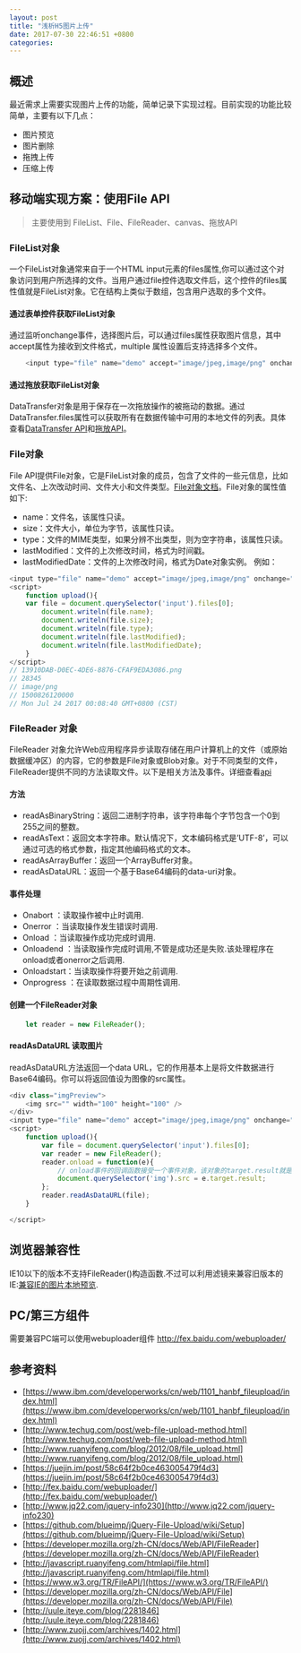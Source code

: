 ```yaml
---
layout: post
title: "浅析H5图片上传"
date: 2017-07-30 22:46:51 +0800
categories:
---
```

## 概述
最近需求上需要实现图片上传的功能，简单记录下实现过程。目前实现的功能比较简单，主要有以下几点：
* 图片预览
* 图片删除
* 拖拽上传
* 压缩上传

## 移动端实现方案：使用File API

> 主要使用到 FileList、File、FileReader、canvas、拖放API

### FileList对象
一个FileList对象通常来自于一个HTML input元素的files属性,你可以通过这个对象访问到用户所选择的文件。当用户通过file控件选取文件后，这个控件的files属性值就是FileList对象。它在结构上类似于数组，包含用户选取的多个文件。

#### 通过表单控件获取FileList对象
通过监听onchange事件，选择图片后，可以通过files属性获取图片信息，其中accept属性为接收到文件格式，multiple 属性设置后支持选择多个文件。
```javascript
    <input type="file" name="demo" accept="image/jpeg,image/png" onchange="console.log(this.files.length)" multiple>
```
#### 通过拖放获取FileList对象
DataTransfer对象是用于保存在一次拖放操作的被拖动的数据。通过DataTransfer.files属性可以获取所有在数据传输中可用的本地文件的列表。具体查看[DataTransfer API](https://developer.mozilla.org/en-US/docs/Web/API/DataTransfer)和[拖放API](https://developer.mozilla.org/en-US/docs/Web/API/HTML_Drag_and_Drop_API)。

### File对象
File API提供File对象，它是FileList对象的成员，包含了文件的一些元信息，比如文件名、上次改动时间、文件大小和文件类型。[File对象文档](https://developer.mozilla.org/zh-CN/docs/Web/API/File)。File对象的属性值如下:
* name：文件名，该属性只读。
* size：文件大小，单位为字节，该属性只读。
* type：文件的MIME类型，如果分辨不出类型，则为空字符串，该属性只读。
* lastModified：文件的上次修改时间，格式为时间戳。
* lastModifiedDate：文件的上次修改时间，格式为Date对象实例。
例如：
```javascript
<input type="file" name="demo" accept="image/jpeg,image/png" onchange="upload()" multiple>
<script>
    function upload(){
    var file = document.querySelector('input').files[0];
        document.writeln(file.name);
        document.writeln(file.size);
        document.writeln(file.type);
        document.writeln(file.lastModified);
        document.writeln(file.lastModifiedDate);
    }
</script>
// 13910DAB-D0EC-4DE6-8876-CFAF9EDA3086.png
// 28345
// image/png 
// 1500826120000
// Mon Jul 24 2017 00:08:40 GMT+0800 (CST)
```

### FileReader 对象
FileReader 对象允许Web应用程序异步读取存储在用户计算机上的文件（或原始数据缓冲区）的内容，它的参数是File对象或Blob对象。对于不同类型的文件，FileReader提供不同的方法读取文件。以下是相关方法及事件。详细查看[api](https://developer.mozilla.org/zh-CN/docs/Web/API/FileReader)

#### 方法
* readAsBinaryString：返回二进制字符串，该字符串每个字节包含一个0到255之间的整数。
* readAsText：返回文本字符串。默认情况下，文本编码格式是’UTF-8’，可以通过可选的格式参数，指定其他编码格式的文本。  
* readAsArrayBuffer：返回一个ArrayBuffer对象。   
* readAsDataURL：返回一个基于Base64编码的data-uri对象。

#### 事件处理
 * Onabort ：读取操作被中止时调用.
 * Onerror ：当读取操作发生错误时调用.
 * Onload ：当读取操作成功完成时调用.
 * Onloadend ：当读取操作完成时调用,不管是成功还是失败.该处理程序在onload或者onerror之后调用.
 * Onloadstart：当读取操作将要开始之前调用.
 * Onprogress ：在读取数据过程中周期性调用.

#### 创建一个FileReader对象
```javascript
    let reader = new FileReader();
```
####  readAsDataURL 读取图片
readAsDataURL方法返回一个data URL，它的作用基本上是将文件数据进行Base64编码。你可以将返回值设为图像的src属性。 
```javascript
<div class="imgPreview">
    <img src="" width="100" height="100" /> 
</div>
<input type="file" name="demo" accept="image/jpeg,image/png" onchange="upload()" multiple >
<script>
    function upload(){
        var file = document.querySelector('input').files[0];
        var reader = new FileReader();
        reader.onload = function(e){
            // onload事件的回调函数接受一个事件对象，该对象的target.result就是文件的内容
            document.querySelector('img').src = e.target.result;
        };
        reader.readAsDataURL(file);
    }

</script>
```

## 浏览器兼容性
IE10以下的版本不支持FileReader()构造函数.不过可以利用滤镜来兼容旧版本的IE:[兼容IE的图片本地预览](https://mdn.mozillademos.org/files/3699/crossbrowser_image_preview.html).

## PC/第三方组件
需要兼容PC端可以使用webuploader组件
http://fex.baidu.com/webuploader/

## 参考资料
* [https://www.ibm.com/developerworks/cn/web/1101_hanbf_fileupload/index.html](https://www.ibm.com/developerworks/cn/web/1101_hanbf_fileupload/index.html)
* [http://www.techug.com/post/web-file-upload-method.html](http://www.techug.com/post/web-file-upload-method.html)
* [http://www.ruanyifeng.com/blog/2012/08/file_upload.html](http://www.ruanyifeng.com/blog/2012/08/file_upload.html)
* [https://juejin.im/post/58c64f2b0ce463005479f4d3](https://juejin.im/post/58c64f2b0ce463005479f4d3)
* [http://fex.baidu.com/webuploader/](http://fex.baidu.com/webuploader/)
* [http://www.jq22.com/jquery-info230](http://www.jq22.com/jquery-info230)
* [https://github.com/blueimp/jQuery-File-Upload/wiki/Setup](https://github.com/blueimp/jQuery-File-Upload/wiki/Setup)
* [https://developer.mozilla.org/zh-CN/docs/Web/API/FileReader](https://developer.mozilla.org/zh-CN/docs/Web/API/FileReader)
* [http://javascript.ruanyifeng.com/htmlapi/file.html](http://javascript.ruanyifeng.com/htmlapi/file.html)
* [https://www.w3.org/TR/FileAPI/](https://www.w3.org/TR/FileAPI/)
* [https://developer.mozilla.org/zh-CN/docs/Web/API/File](https://developer.mozilla.org/zh-CN/docs/Web/API/File)
* [http://uule.iteye.com/blog/2281846](http://uule.iteye.com/blog/2281846)
* [http://www.zuojj.com/archives/1402.html](http://www.zuojj.com/archives/1402.html)